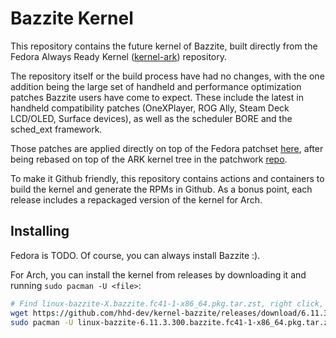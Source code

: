 # Bazzite Kernel
This repository contains the future kernel of Bazzite, built directly from
the Fedora Always Ready Kernel 
([kernel-ark](https://gitlab.com/cki-project/kernel-ark)) repository.

The repository itself or the build process have had no changes, with the one
addition being the large set of handheld and performance optimization patches
Bazzite users have come to expect. These include the latest in handheld 
compatibility patches (OneXPlayer, ROG Ally, Steam Deck LCD/OLED, Surface 
devices), as well as the scheduler BORE and the sched_ext framework.

Those patches are applied directly on top of the Fedora patchset 
[here](./handheld.patch), after being rebased on top of the ARK kernel tree
in the patchwork [repo](https://github.com/hhd-dev/patchwork).

To make it Github friendly, this repository contains actions and containers to
build the kernel and generate the RPMs in Github. As a bonus point, each release
includes a repackaged version of the kernel for Arch.

## Installing
Fedora is TODO. Of course, you can always install Bazzite :).

For Arch, you can install the kernel from releases by downloading it
and running `sudo pacman -U <file>`:
```bash
# Find linux-bazzite-X.bazzite.fc41-1-x86_64.pkg.tar.zst, right click, copy.
wget https://github.com/hhd-dev/kernel-bazzite/releases/download/6.11.3-303.2/linux-bazzite-6.11.3.300.bazzite.fc41-1-x86_64.pkg.tar.zst
sudo pacman -U linux-bazzite-6.11.3.300.bazzite.fc41-1-x86_64.pkg.tar.zst
```